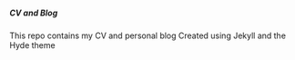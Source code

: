 ##### CV and Blog
This repo contains my CV and personal blog
Created using Jekyll and the Hyde theme
